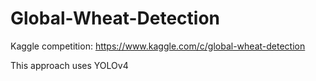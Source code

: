 # Global-Wheat-Detection

Kaggle competition: https://www.kaggle.com/c/global-wheat-detection

This approach uses YOLOv4
